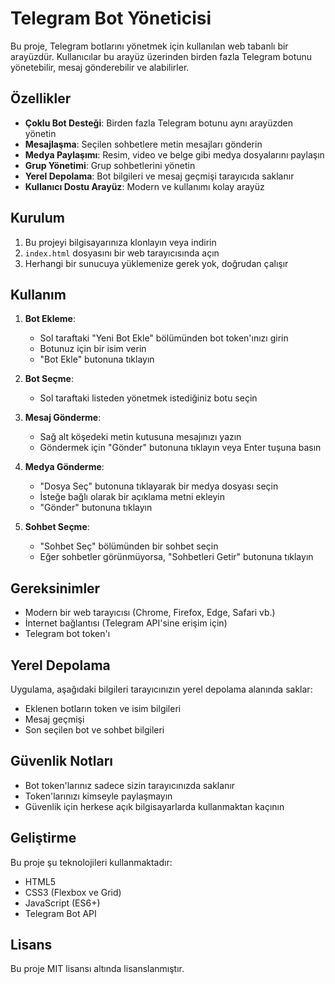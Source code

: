 # Telegram Bot Yöneticisi

Bu proje, Telegram botlarını yönetmek için kullanılan web tabanlı bir arayüzdür. Kullanıcılar bu arayüz üzerinden birden fazla Telegram botunu yönetebilir, mesaj gönderebilir ve alabilirler.

## Özellikler

- **Çoklu Bot Desteği**: Birden fazla Telegram botunu aynı arayüzden yönetin
- **Mesajlaşma**: Seçilen sohbetlere metin mesajları gönderin
- **Medya Paylaşımı**: Resim, video ve belge gibi medya dosyalarını paylaşın
- **Grup Yönetimi**: Grup sohbetlerini yönetin
- **Yerel Depolama**: Bot bilgileri ve mesaj geçmişi tarayıcıda saklanır
- **Kullanıcı Dostu Arayüz**: Modern ve kullanımı kolay arayüz

## Kurulum

1. Bu projeyi bilgisayarınıza klonlayın veya indirin
2. `index.html` dosyasını bir web tarayıcısında açın
3. Herhangi bir sunucuya yüklemenize gerek yok, doğrudan çalışır

## Kullanım

1. **Bot Ekleme**:
   - Sol taraftaki "Yeni Bot Ekle" bölümünden bot token'ınızı girin
   - Botunuz için bir isim verin
   - "Bot Ekle" butonuna tıklayın

2. **Bot Seçme**:
   - Sol taraftaki listeden yönetmek istediğiniz botu seçin

3. **Mesaj Gönderme**:
   - Sağ alt köşedeki metin kutusuna mesajınızı yazın
   - Göndermek için "Gönder" butonuna tıklayın veya Enter tuşuna basın

4. **Medya Gönderme**:
   - "Dosya Seç" butonuna tıklayarak bir medya dosyası seçin
   - İsteğe bağlı olarak bir açıklama metni ekleyin
   - "Gönder" butonuna tıklayın

5. **Sohbet Seçme**:
   - "Sohbet Seç" bölümünden bir sohbet seçin
   - Eğer sohbetler görünmüyorsa, "Sohbetleri Getir" butonuna tıklayın

## Gereksinimler

- Modern bir web tarayıcısı (Chrome, Firefox, Edge, Safari vb.)
- İnternet bağlantısı (Telegram API'sine erişim için)
- Telegram bot token'ı

## Yerel Depolama

Uygulama, aşağıdaki bilgileri tarayıcınızın yerel depolama alanında saklar:
- Eklenen botların token ve isim bilgileri
- Mesaj geçmişi
- Son seçilen bot ve sohbet bilgileri

## Güvenlik Notları

- Bot token'larınız sadece sizin tarayıcınızda saklanır
- Token'larınızı kimseyle paylaşmayın
- Güvenlik için herkese açık bilgisayarlarda kullanmaktan kaçının

## Geliştirme

Bu proje şu teknolojileri kullanmaktadır:
- HTML5
- CSS3 (Flexbox ve Grid)
- JavaScript (ES6+)
- Telegram Bot API

## Lisans

Bu proje MIT lisansı altında lisanslanmıştır.
